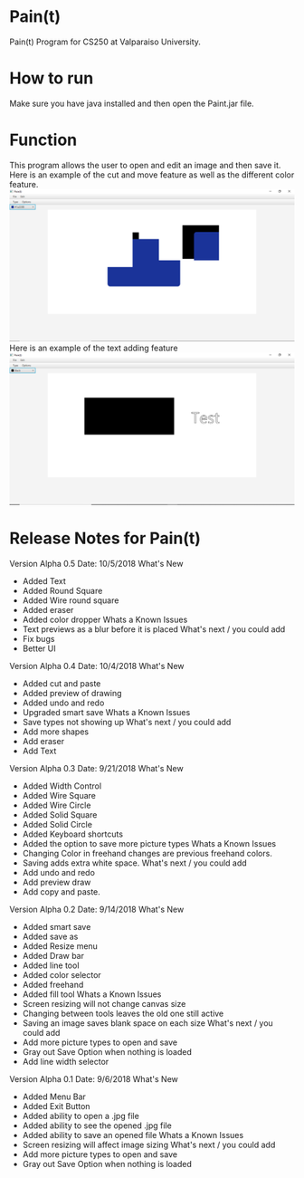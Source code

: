 # Pain(t)
Pain(t) Program for CS250 at Valparaiso University.

# How to run
Make sure you have java installed and then open the Paint.jar file.

# Function
This program allows the user to open and edit an image and then save it. 
Here is an example of the cut and move feature as well as the different color feature.
![alt text](https://github.com/Quad14/Paint-t-/blob/master/Paint%20Running.PNG)
Here is an example of the text adding feature
![alt text](https://github.com/Quad14/Paint-t-/blob/master/Paint%20Text%20Snip.PNG)

# Release Notes for Pain(t)

Version Alpha 0.5  Date: 10/5/2018
What's New
*	Added Text
*	Added Round Square
*	Added Wire round square
*	Added eraser
*	Added color dropper
Whats a Known Issues
*	Text previews as a blur before it is placed
What's next / you could add
*	Fix bugs
*	Better UI

Version Alpha 0.4  Date: 10/4/2018
What's New
*	Added cut and paste
*	Added preview of drawing
*	Added undo and redo
*	Upgraded smart save
Whats a Known Issues
*	Save types not showing up
What's next / you could add
*	Add more shapes
*	Add eraser
*	Add Text

Version Alpha 0.3  Date: 9/21/2018
What's New
*	Added Width Control
*	Added Wire Square
*	Added Wire Circle
*	Added Solid Square
*	Added Solid Circle
*	Added Keyboard shortcuts
*	Added the option to save more picture types
Whats a Known Issues
*	Changing Color in freehand changes are previous freehand colors.
*	Saving adds extra white space.
What's next / you could add
*	Add undo and redo
*	Add preview draw
*	Add copy and paste.

Version Alpha 0.2  Date: 9/14/2018
What's New
*	Added smart save
*	Added save as
*	Added Resize menu
*	Added Draw bar
*	Added line tool
*	Added color selector
*	Added freehand
*	Added fill tool
Whats a Known Issues
*	Screen resizing will not change canvas size
*	Changing between tools leaves the old one still active
*	Saving an image saves blank space on each size
What's next / you could add
*	Add more picture types to open and save
*	Gray out Save Option when nothing is loaded
*	Add line width selector

Version Alpha 0.1  Date: 9/6/2018
What's New
*	Added Menu Bar
*	Added Exit Button
*	Added ability to open a .jpg file
*	Added ability to see the opened .jpg file
*	Added ability to save an opened file
Whats a Known Issues
*	Screen resizing will affect image sizing
What's next / you could add
*	Add more picture types to open and save
*	Gray out Save Option when nothing is loaded
